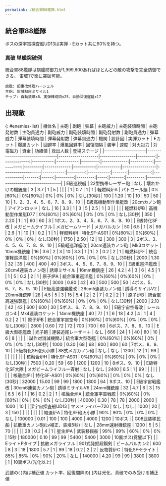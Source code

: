 ```yaml
---
permalink: /統合軍88艦隊.html
---
```

## 統合軍88艦隊

ボスの深宇宙探査船UD13は実弾・Eカット共に90%を持つ。

### 真破 単艦突破例

統合軍88艦隊は旗艦防御力が1,999,600あればほとんどの敵の攻撃を完全防御できる。
宙域1で楽に突破可能。

```
旗艦: 超重改修艦ハーシェル
主砲: 宙域制圧ミサイル1
チップ: 自動装填x8、実弾錬成術x25、自動回復遅延x17
```

## 出現敵

{: #enemies-list}
| 機体名              | 主砲                            | 副砲               | 弾幕             | 主砲威力 | 主砲装填時間 | 主砲発射数 | 主砲貫通力 | 副砲威力 | 副砲装填時間 | 副砲発射数 | 副砲貫通力 | 弾幕威力 | 弾幕装填時間 | 弾幕発射数 | 弾幕貫通力 | 機関            | 設計図            | 実弾カット |  Eカット | 爆風カット | 回避率 | 爆風回避率 | 回復間隔   |   装甲 |  速度 | 対火災力 | 対電磁力 | 資金 | 功績値 | 救出人数 | 登場ステージ                      |
|---------------------|---------------------------------|--------------------|------------------|---------:|-------------:|-----------:|-----------:|---------:|-------------:|-----------:|-----------:|---------:|-------------:|-----------:|-----------:|-----------------|-------------------|-----------:|---------:|-----------:|-------:|-----------:|------------|-------:|------:|---------:|---------:|-----:|-------:|---------:|-----------------------------------|
| E級巡視艇           | 22型携帯レーザー砲              | なし               | 壊れかけの機銃座 |        3 |          3.7 |          1 |          5 |          |              |            |            |        1 |          0.7 |          1 |          1 | 軽燃料炉A       | パトロール艇      |    0%[60%] |  0%[60%] |         0% |     0% |         0% | なし[30秒] |    100 |  1.20 |       10 |       10 |   50 |     50 |       10 | 1、2、3、4、5、6、7、8、9、10     |
| E級高機動型作業艇改 | 20cmカノン砲                    | アイアンロッド     | なし             |       16 |          3.3 |          1 |          3 |        5 |          2.5 |          1 |          3 |          |              |            |            | 軽燃料炉B       | 高機動型作業艇D77 |    0%[60%] |  0%[60%] |         0% |     0% |         0% | なし[30秒] |    350 |  2.20 |        1 |        1 |   60 |     60 |        3 | 1ボス、2、3、4、5、6、7、8、9、10 |
| E級特化SF改         | メガビームライフル              | メガビームソード   | メガバルカン     |       50 |          6.5 |          1 |          8 |       99 |          2.6 |          1 |         10 |        1 |          0.2 |          1 |          1 | 軽燃料炉I       | 特化SF-AS01       |    0%[60%] |  0%[60%] |         0% |     0% |         0% | なし[30秒] |   1750 |  2.50 |       12 |       12 |  300 |    300 |        3 | 2ボス、3、4、5、6、7、8、9、10    |
| E級軽巡洋艦改       | 20cm連装カノン砲                | Mk3ロケット        | 10mm機銃座       |       16 |          3.6 |          2 |          3 |       10 |          3.3 |          1 |          1 |        2 |          0.2 |          2 |          1 | 軽燃料炉F       | 統合軍軽巡洋艦    |    0%[60%] |  0%[60%] |         0% |     0% |         0% | なし[30秒] |   2000 |  1.30 |       32 |       35 |  400 |    400 |       40 | 3ボス、4、5、6、7、8、9、10       |
| E級重巡洋艦改       | 26cm4連装カノン砲               | 誘導ミサイル       | 16mm機銃座       |       26 |          4.2 |          4 |          3 |        6 |          4.5 |          1 |          1 |        5 |          0.2 |          2 |          1 | 原子炉A         | 統合軍重巡洋艦    |    0%[60%] |  0%[60%] |         0% |     0% |         0% | なし[30秒] |   3000 |  0.80 |       42 |       40 |  500 |    500 |       50 | 4ボス、5、6、7、8、9、10          |
| E級高速強襲艦改     | 28cm5連装カノン砲               | 誘導ミサイルV2     | 20mm機銃座       |       28 |          4.5 |          5 |          3 |       15 |          5.4 |          2 |          2 |        7 |          0.2 |          2 |          1 | 原子炉B         | 統合軍高速強襲艦  |    0%[60%] |  0%[60%] |         0% |     0% |         0% | なし[30秒] |   2000 |  2.10 |       42 |       42 |  600 |    600 |       30 | 5ボス、6、7、8、9、10             |
| E級宇宙空母改       | レールガン4                     | Mk4連装ロケット    | 14mm機銃座       |       40 |          7.1 |          1 |          6 |       18 |          4.2 |          4 |          1 |        4 |          0.2 |          2 |          1 | 原子炉B         | 統合軍宇宙空母    |    0%[60%] |  0%[60%] |         0% |     0% |         0% | なし[30秒] |   2800 |  0.60 |       72 |       72 |  700 |    700 |       60 | 6ボス、7、8、9、10                |
| E級大型砲艦改       | 光子砲                          | 連装追尾レーザー＋ | なし             |      666 |           24 |          1 |         40 |       80 |           10 |          6 |          8 |          |              |            |            | 試作対消滅機関J | 統合軍大型砲艦    |    0%[60%] |  0%[60%] |         0% |     0% |         0% | なし[30秒] |   1000 |  0.30 |       68 |       68 |  800 |    800 |       60 | 7ボス、8、9、10                   |
| E級特化SF砲火小隊   | 88式メガカノン砲                | なし               | なし             |     1200 |           12 |          1 |         99 |          |              |            |            |          |              |            |            | 核融合炉H       | 特化SF-AS01       |    0%[60%] |  0%[60%] |         0% |     0% |         0% | なし[30秒] |   7500 |  0.20 |       59 |       69 | 1200 |   1200 |       10 | 8ボス、9、10                      |
| E級特化SF大隊       | メガビームライフル一斉射        | なし               | なし             |     2400 |          6.5 |          1 |         99 |          |              |            |            |          |              |            |            | 核融合炉I       | 特化SF-AS01       |    0%[60%] |  0%[60%] |         0% |     0% |         0% | なし[30秒] |  32000 | 15.00 |       99 |       99 | 1800 |   1800 |       64 | 9ボス、10                         |
| E級宇宙戦艦改       | 30cm6連装カノン砲               | 誘導ミサイルV6     | 24mm機銃座       |       32 |          4.7 |          6 |          3 |       15 |          6.5 |          6 |          1 |       16 |          0.2 |          2 |          1 | 核融合炉A       | 統合軍宇宙戦艦    |    0%[60%] |  0%[60%] |         0% |     0% |         0% | なし[30秒] |  40000 |  0.30 |       78 |       78 | 2000 |   2000 |     1000 | 10                                |
| 深宇宙探査船UD13    | マスドライバー720               | なし               | なし             |     1000 |           20 |          3 |        150 |          |              |            |            |          |              |            |            | 縮退炉A         | 特化SF砲火小隊    |        90% |      90% |         0% |     0% |         0% | なし       | 100000 |  0.01 |      100 |      100 | 4000 |   4000 |     1200 | 10ボス                            |
| G08武装移民船       | 拡散重カノン砲(Lv補正、装填5秒) | なし               | 28mm速射機銃座   |     1200 |            5 |          5 |         70 |          |              |            |            |       28 |          0.2 |          4 |          1 | 星生炉A         | 武装移民船        |        99% |      99% |        60% |     0% |         0% | 15秒       | 180000 |  0.10 |       99 |       99 | 5400 |   5400 |     3000 | 10裏ボス(覚醒以下)                |
| EライトPタイプ      | 拡散メガライフル                | 901式発掘超鋼剣    | ビームバルカン2  |      600 |            8 |          3 |         18 |     1800 |          5.7 |          1 |         99 |       18 |          0.2 |          2 |          2 | 反物質炉C       | 特化SF-Eライト    |        85% |      85% |         0% |    90% |        20% | なし       | 140000 |  4.20 |       99 |       99 | 3800 |   3800 |        1 | 10裏ボス(光化以上)                |

武装の( )内は補正値
カット率、回復間隔の[ ]内は光化、真破でのみ受ける補正値
